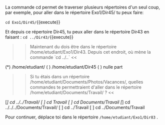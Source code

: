 
La commande cd permet de traverser plusieurs répertoires d'un seul coup, par exemple, pour aller dans le répertoire Exo1/Dir45/ tu peux faire:

`cd Exo1/Dir45/`{{execute}}

Et depuis ce répertoire Dir45, tu peux aller dans le répertoire Dir43 en faisant : `cd ../Dir43/`{{execute}}

>> Maintenant du dois être dans le répertoire /home/etudiant/Exo1/Dir43. Depuis cet endroit, où mène la commande ̀ cd ../..` <<

(*) /home/etudiant/
( ) /home/etudiant/Dir45
( ) nulle part

>> Si tu étais dans un répertoire /home/etudiant/Documents/Photos/Vacances/, quelles commandes te permettraient d'aller dans le répertoire /home/etudiant/Documents/Travail/  ? <<

[*] cd ../../Travail/
[ ] cd Travail
[ ] cd Documents/Travail
[*] cd ../../../Documents/Travail/
[ ] cd ../Travail
[ ] cd ../Documents/Travail


Pour continuer, déplace toi dans le répertoire `/home/etudiant/Exo1/Dir83` .
